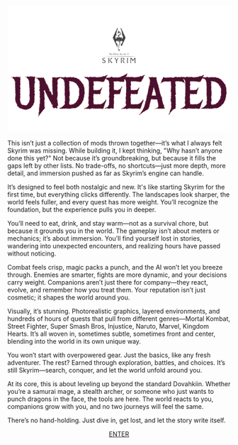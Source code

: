 ![UNDEFEATED Logo](./assets/logo-new.png)

This isn’t just a collection of mods thrown together—it’s what I always felt Skyrim was missing. While building it, I kept thinking, "Why hasn’t anyone done this yet?" Not because it’s groundbreaking, but because it fills the gaps left by other lists. No trade-offs, no shortcuts—just more depth, more detail, and immersion pushed as far as Skyrim’s engine can handle.

It’s designed to feel both nostalgic and new. It's like starting Skyrim for the first time, but everything clicks differently. The landscapes look sharper, the world feels fuller, and every quest has more weight. You’ll recognize the foundation, but the experience pulls you in deeper.

You’ll need to eat, drink, and stay warm—not as a survival chore, but because it grounds you in the world. The gameplay isn’t about meters or mechanics; it’s about immersion. You’ll find yourself lost in stories, wandering into unexpected encounters, and realizing hours have passed without noticing.

Combat feels crisp, magic packs a punch, and the AI won’t let you breeze through. Enemies are smarter, fights are more dynamic, and your decisions carry weight. Companions aren’t just there for company—they react, evolve, and remember how you treat them. Your reputation isn’t just cosmetic; it shapes the world around you.

Visually, it’s stunning. Photorealistic graphics, layered environments, and hundreds of hours of quests that pull from different genres—Mortal Kombat, Street Fighter, Super Smash Bros, Injustice, Naruto, Marvel, Kingdom Hearts. It’s all woven in, sometimes subtle, sometimes front and center, blending into the world in its own unique way.

You won’t start with overpowered gear. Just the basics, like any fresh adventurer. The rest? Earned through exploration, battles, and choices. It’s still Skyrim—search, conquer, and let the world unfold around you.

At its core, this is about leveling up beyond the standard Dovahkiin. Whether you’re a samurai mage, a stealth archer, or someone who just wants to punch dragons in the face, the tools are here. The world reacts to you, companions grow with you, and no two journeys will feel the same.

There’s no hand-holding. Just dive in, get lost, and let the story write itself.

<div align="center" style=font-family: Georgia, serif; font-size: 30px;color: #fb462f;>
  <a href=https://docs.google.com/document/d/18zwPnSO76vas-NXhfJUNbNowZoC-Be762XtdjPO-gGo/edit?usp=sharing>ENTER</a>
  </div>

